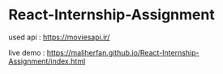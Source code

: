 # React-Internship-Assignment

used api : https://moviesapi.ir/

live demo : https://maliherfan.github.io/React-Internship-Assignment/index.html
